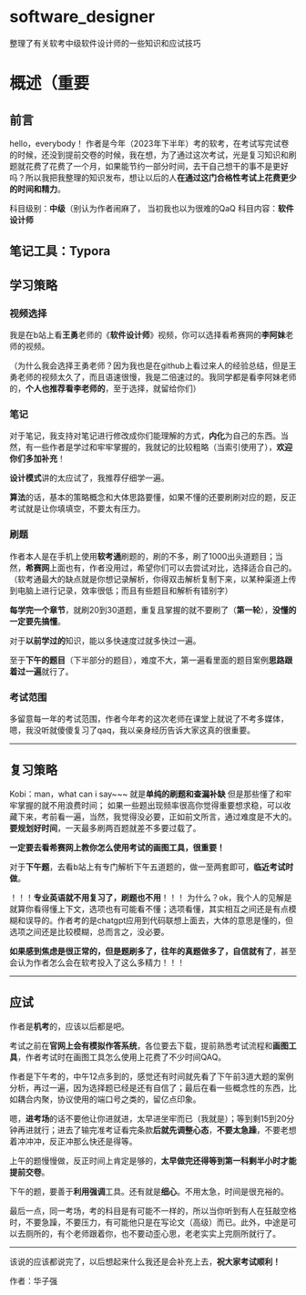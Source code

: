 # software_designer
整理了有关软考中级软件设计师的一些知识和应试技巧
# 概述（重要

## 前言 

hello，everybody！
作者是今年（2023年下半年）考的软考，在考试写完试卷的时候，还没到提前交卷的时候，我在想，为了通过这次考试，光是复习知识和刷题就花费了花费了一个月，如果能节约一部分时间，去干自己想干的事不是更好吗？所以我把我整理的知识发布，想让以后的人**在通过这门合格性考试上花费更少的时间和精力**。

科目级别：**中级**（别认为作者闹麻了， 当初我也以为很难的QaQ
科目内容：**软件设计师**

笔记工具：Typora
---

## 学习策略

### 视频选择

我是在b站上看**王勇**老师的《**软件设计师**》视频，你可以选择看希赛网的**李阿妹**老师的视频。

（为什么我会选择王勇老师？因为我也是在github上看过来人的经验总结，但是王勇老师的视频太久了，而且语速很慢，我是二倍速过的。我同学都是看李阿妹老师的，**个人也推荐看李老师的**，至于选择，就留给你们）

### 笔记

对于笔记，我支持对笔记进行修改成你们能理解的方式，**内化**为自己的东西。当然，有一些作者是学过和牢牢掌握的，我就记的比较粗略（当索引使用了），**欢迎你们多加补充**！

**设计模式**讲的太应试了，我推荐仔细学一遍。

**算法**的话，基本的策略概念和大体思路要懂，如果不懂的还要刷刷对应的题，反正考试就是让你填填空，不要太有压力。

### 刷题

作者本人是在手机上使用**软考通**刷题的，刷的不多，刷了1000出头道题目；当然，**希赛网**上面也有，作者没用过，希望你们可以去尝试对比，选择适合自己的。
（软考通最大的缺点就是你想记录解析，你得双击解析复制下来，以某种渠道上传到电脑上进行记录，效率很低；而且有些题目和解析有错别字）

**每学完一个章节**，就刷20到30道题，重复且掌握的就不要刷了（**第一轮**），**没懂的一定要先搞懂**。

对于**以前学过的**知识，能以多快速度过就多快过一遍。

至于**下午的题目**（下半部分的题目），难度不大，第一遍看里面的题目案例**思路跟着过一遍**就行了。

### 考试范围

多留意每一年的考试范围，作者今年考的这次老师在课堂上就说了不考多媒体，嗯，我没听就傻傻复习了qaq，我以亲身经历告诉大家这真的很重要。

---

## 复习策略

Kobi：man，what can i say~~~ 就是**单纯的刷题和查漏补缺**
但是那些懂了和牢牢掌握的就不用浪费时间；
如果一些题出现频率很高你觉得重要想求稳，可以收藏下来，考前看一遍，当然，我觉得没必要，正如前文所言，通过难度是不大的。
**要规划好时间**，一天最多刷两百题就差不多要过载了。

**一定要去看希赛网上教你怎么使用考试的画图工具，很重要！**

对于**下午题**，去看b站上有专门解析下午五道题的，做一至两套即可，**临近考试时做**。

！！！**专业英语就不用复习了，刷题也不用**！！！
为什么？ok，我个人的见解是就算你看得懂上下文，选项也有可能看不懂；选项看懂，其实相互之间还是有点模糊和误导的。作者考的是chatgpt应用到代码联想上面去，大体的意思是懂的，但选项之间还是比较模糊，总而言之，没必要。

**如果感到焦虑是很正常的，但是题刷多了，往年的真题做多了，自信就有了**，甚至会认为作者怎么会在软考投入了这么多精力！！！

---

## 应试

作者是**机考**的，应该以后都是吧。

考试之前在**官网上会有模拟作答系统**，各位要去下载，提前熟悉考试流程和**画图工具**，作者考试时在画图工具怎么使用上花费了不少时间QAQ。

作者是下午考的，中午12点多到的，感觉还有时间就先看了下午前3道大题的案例分析，再过一遍，因为选择题已经是还有自信了；最后在看一些概念性的东西，比如耦合内聚，协议使用的端口号之类的，留亿点印象。

嗯，**进考场**的话不要他让你进就进，太早进坐牢而已（我就是）；等到剩15到20分钟再进就行；进去了输完准考证看完条款**后就先调整心态**，**不要太急躁**，不要老想着冲冲冲，反正冲那么快还是得等。

上午的题慢慢做，反正时间上肯定是够的，**太早做完还得等到第一科剩半小时才能提前交卷**。

下午的题，要善于**利用强调**工具。还有就是**细心**。不用太急，时间是很充裕的。

最后一点，同一考场，考的科目是有可能不一样的，所以当你听到有人在狂敲空格时，不要急躁，不要压力，有可能他只是在写论文（高级）而已。此外，中途是可以去厕所的，有个老师跟着你，也不要动歪心思，老老实实上完厕所就行了。

---

该说的应该都说完了，以后想起来什么我还是会补充上去，**祝大家考试顺利！**

作者：华子强
